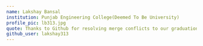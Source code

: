 ```yaml
---
name: Lakshay Bansal
institution: Punjab Engineering College(Deemed To Be University)
profile_pic: lb313.jpg
quote: Thanks to Github for resolving merge conflicts to our graduation...Talk is cheap. Show me the code.
github_user: lakshay313
---
```

